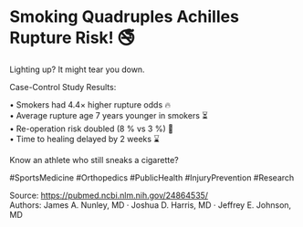 # Smoking Quadruples Achilles Rupture Risk! 🚭

Lighting up? It might tear you down.

Case-Control Study Results:

• Smokers had 4.4× higher rupture odds 🔥  
• Average rupture age 7 years younger in smokers ⏳  
• Re-operation risk doubled (8 % vs 3 %) 🔄  
• Time to healing delayed by 2 weeks ⌛  

Know an athlete who still sneaks a cigarette?

#SportsMedicine #Orthopedics #PublicHealth #InjuryPrevention #Research

Source: <https://pubmed.ncbi.nlm.nih.gov/24864535/>  
Authors: James A. Nunley, MD · Joshua D. Harris, MD · Jeffrey E. Johnson, MD